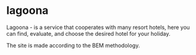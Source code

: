 # lagoona
Lagoona - is a service that cooperates with many resort hotels, here you can find, evaluate, and choose the desired hotel for your holiday.

The site is made according to the BEM methodology.